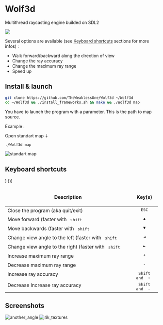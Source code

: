 # Wolf3d

Multithread raycasting engine builded on SDL2

![](promo.gif)

Several options are available (see [Keyboard shortcuts](https://github.com/TheWeaklessOne/Wolf3d#keyboard-shortcuts) sections for more infos) :
* Walk forward/backward along the direction of view
* Change the ray accuracy
* Change the maximum ray range
* Speed up

## Install & launch
```bash
git clone https://github.com/TheWeaklessOne/Wolf3d ~/Wolf3d
cd ~/Wolf3d && ./install_frameworks.sh && make && ./Wolf3d map
```
You have to launch the program with a parameter. This is the path to map source.<br />

Example :

Open standart map ⇣
```bash
./Wolf3d map
```
![standart map](https://i.imgur.com/DX5ih2h.png)
## Keyboard shortcuts

<table width="100%">
<thead>
<tr>
<td width="65%" height="60px" align="center" cellpadding="0">
<strong>Description</strong>
</td>
<td width="10%" align="center" cellpadding="0">
<span style="width:70px">&nbsp;</span><strong>Key(s)</strong><span style="width:50px">&nbsp;</span>
</td>
</tr>
</thead>
<tbody>
<tr>
<td valign="top" height="30px">Close the program (aka quit/exit)</td>
<td valign="top" align="center"><kbd>&nbsp;ESC&nbsp;</kbd></td>
</tr>
<tr>
<td valign="top" height="30px">Move forward (faster with <kbd>&nbsp;shift&nbsp;</kbd></td>)
<td valign="top" align="center"><kbd>&nbsp;▲&nbsp;</kbd></td>
</tr>
<tr>
<td valign="top" height="30px">Move backwards (faster with <kbd>&nbsp;shift&nbsp;</kbd></td>)</td>
<td valign="top" align="center"><kbd>&nbsp;▼&nbsp;</kbd></td>
</tr>
<tr>
<td valign="top" height="30px">Change view angle to the left (faster with <kbd>&nbsp;shift&nbsp;</kbd></td>)</td>
<td valign="top" align="center"><kbd>&nbsp;◄&nbsp;</kbd></td>
</tr>
<tr>
<td valign="top" height="30px">Change view angle to the right (faster with <kbd>&nbsp;shift&nbsp;</kbd></td>)</td>
<td valign="top" align="center"><kbd>&nbsp;►&nbsp;</kbd></td>
</tr>
<tr>
<td valign="top" height="30px">Increase maximum ray range</td>
<td valign="top" align="center"><kbd>&nbsp;+&nbsp;</kbd></td>
</tr>
<tr>
<td valign="top" height="30px">Decrease maximum ray range</td>
<td valign="top" align="center"><kbd>&nbsp;-&nbsp;</kdb></td>
</tr>
<tr>
<td valign="top" height="30px">Increase ray accuracy</td>
<td valign="top" align="center"><kbd>&nbsp;Shift&nbsp;</kdb> and <kbd>&nbsp;+&nbsp;</kdb></td>
</tr>
<tr>
<td valign="top" height="30px">Decrease Increase ray accuracy</td>
<td valign="top" align="center"><kbd>&nbsp;Shift&nbsp;</kdb> and <kbd>&nbsp;-&nbsp;</kdb></td>
</tr>
</tbody>
</table>

## Screenshots
![another_angle](https://i.imgur.com/YUtLEm3.png)
![4k_textures](https://i.imgur.com/NbnOwRU.png)
